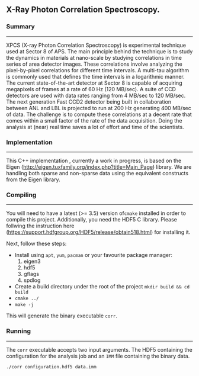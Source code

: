 ## X-Ray Photon Correlation Spectroscopy.

### Summary
---

XPCS (X-ray Photon Correlation Spectroscopy) is experimental technique used at Sector 8 of APS. The main principle behind the technique is to study the dynamics in materials at nano-scale by studying correlations in time series of area detector images. These correlations involve analyzing the pixel-by-pixel correlations for different time intervals. A multi-tau algorithm is commonly used that defines the time intervals in a logarithmic manner. The current state-of-the-art detector at Sector 8 is capable of acquiring megapixels of frames at a rate of 60 Hz (120 MB/sec). A suite of CCD detectors are used with data rates ranging from 4 MB/sec to 120 MB/sec. The next generation Fast CCD2 detector being built in collaboration between ANL and LBL is projected to run at 200 Hz generating 400 MB/sec of data. The challenge is to compute these correlations at a decent rate that comes within a small factor of the rate of the data acquisition. Doing the analysis at (near) real time saves a lot of effort and time of the scientists.

### Implementation
---

This C++ implementation , currently a work in progress, is based on the Eigen (http://eigen.tuxfamily.org/index.php?title=Main_Page) library. We are handling both sparse and non-sparse data using the equivalent constructs from the Eigen library. 

### Compiling
---

You will need to have a latest (>= 3.5) version of```cmake``` installed in order to compile this project. Additionally, you need the HDF5 C library. Please follwing the instruction here (https://support.hdfgroup.org/HDF5/release/obtain518.html) for installing it. 

Next, follow these steps:

* Install using ```apt```, ```yum```, ```pacman``` or your favourite package manager:
    1. eigen3
    2. hdf5
    3. gflags
    4. spdlog
* Create a build directory under the root of the project 
  ```mkdir build && cd build```
* ```cmake ../``` 
* ```make -j```


This will generate the binary executable ```corr```. 

### Running
----

The ```corr``` executable accepts two input arguments. The HDF5 containing the configuration for the analysis job and an `IMM` file containing the binary data. 

```
./corr configuration.hdf5 data.imm
```

